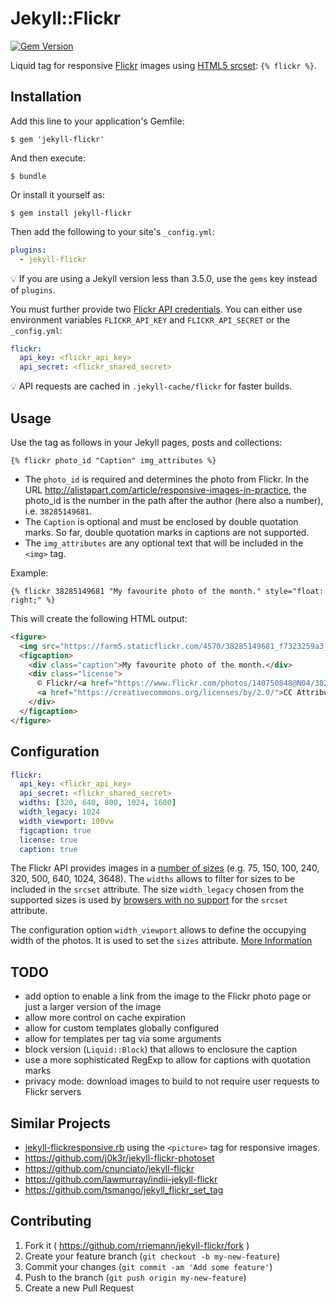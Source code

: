 # Jekyll::Flickr

[![Gem Version](https://badge.fury.io/rb/jekyll-flickr.svg)](https://badge.fury.io/rb/jekyll-flickr)

Liquid tag for responsive [Flickr] images using [HTML5 srcset](http://alistapart.com/article/responsive-images-in-practice): `{% flickr %}`.

## Installation

Add this line to your application's Gemfile:

    $ gem 'jekyll-flickr'

And then execute:

    $ bundle

Or install it yourself as:

    $ gem install jekyll-flickr

Then add the following to your site's `_config.yml`:

```yaml
plugins:
  - jekyll-flickr
```

💡 If you are using a Jekyll version less than 3.5.0, use the `gems` key instead of `plugins`.

You must further provide two [Flickr API credentials](https://www.flickr.com/services/api/keys/). You can either use environment variables `FLICKR_API_KEY` and `FLICKR_API_SECRET` or the `_config.yml`:

```yml
flickr:
  api_key: <flickr_api_key>
  api_secret: <flickr_shared_secret>
```

💡 API requests are cached in `.jekyll-cache/flickr` for faster builds.

## Usage

Use the tag as follows in your Jekyll pages, posts and collections:

```liquid
{% flickr photo_id "Caption" img_attributes %}
```
- The `photo_id` is required and determines the photo from Flickr. In the URL <http://alistapart.com/article/responsive-images-in-practice>, the photo_id is the number in the path after the author (here also a number), i.e. `38285149681`.
- The `Caption` is optional and must be enclosed by double quotation marks. So far, double quotation marks in captions are not supported.
- The `img_attributes` are any optional text that will be included in the `<img>` tag.

Example:

```liquid
{% flickr 38285149681 "My favourite photo of the month." style="float: right;" %}
```

This will create the following HTML output:

```html
<figure>
  <img src="https://farm5.staticflickr.com/4570/38285149681_f7323259a3_c.jpg" srcset="https://farm5.staticflickr.com/4570/38285149681_f7323259a3_n.jpg 320w, https://farm5.staticflickr.com/4570/38285149681_f7323259a3_z.jpg 640w, https://farm5.staticflickr.com/4570/38285149681_f7323259a3_c.jpg 800w, https://farm5.staticflickr.com/4570/38285149681_f7323259a3_b.jpg 1024w, https://farm5.staticflickr.com/4570/38285149681_2436f15109_h.jpg 1600w" sizes="100vw" style="float: right;" alt="My favourite photo of the month.">
  <figcaption>
    <div class="caption">My favourite photo of the month.</div>
    <div class="license">
      © Flickr/<a href="https://www.flickr.com/photos/140750848@N04/38285149681/">moulichoudari</a>
      <a href="https://creativecommons.org/licenses/by/2.0/">CC Attribution License</a>
    </div>
  </figcaption>
</figure>
```

## Configuration

```yml
flickr:
  api_key: <flickr_api_key>
  api_secret: <flickr_shared_secret>
  widths: [320, 640, 800, 1024, 1600]
  width_legacy: 1024
  width_viewport: 100vw
  figcaption: true
  license: true
  caption: true
```

The Flickr API provides images in a [number of sizes](https://www.flickr.com/services/api/flickr.photos.getSizes.html) (e.g. 75, 150, 100, 240, 320, 500, 640, 1024, 3648). The `widths` allows to filter for sizes to be included in the `srcset` attribute. The size `width_legacy` chosen from the supported sizes is used by [browsers with no support](https://caniuse.com/#feat=srcset) for the `srcset` attribute.

The configuration option `width_viewport` allows to define the occupying width of the photos. It is used to set the `sizes` attribute. [More Information](http://alistapart.com/article/responsive-images-in-practice)

## TODO

- add option to enable a link from the image to the Flickr photo page or just a larger version of the image
- allow more control on cache expiration
- allow for custom templates globally configured
- allow for templates per tag via some arguments
- block version (`Liquid::Block`) that allows to enclosure the caption
- use a more sophisticated RegExp to allow for captions with quotation marks
- privacy mode: download images to build to not require user requests to Flickr servers

## Similar Projects

- [jekyll-flickresponsive.rb](https://gist.github.com/mikka2061/e8ddb2566d90b00f990d6a39b0fd1346) using the `<picture>` tag for responsive images.
- <https://github.com/j0k3r/jekyll-flickr-photoset>
- <https://github.com/cnunciato/jekyll-flickr>
- <https://github.com/lawmurray/indii-jekyll-flickr>
- <https://github.com/tsmango/jekyll_flickr_set_tag>


## Contributing

1. Fork it ( https://github.com/rriemann/jekyll-flickr/fork )
2. Create your feature branch (`git checkout -b my-new-feature`)
3. Commit your changes (`git commit -am 'Add some feature'`)
4. Push to the branch (`git push origin my-new-feature`)
5. Create a new Pull Request


[Flickr]: https://www.flickr.com/
